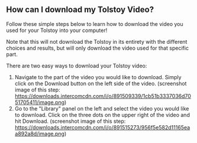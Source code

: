 ## How can I download my Tolstoy Video?

Follow these simple steps below to learn how to download the video you used for your Tolstoy into your computer!

Note that this will not download the Tolstoy in its entirety with the different choices and results, but will only download the video used for that specific part.

There are two easy ways to download your Tolstoy video:
1. Navigate to the part of the video you would like to download. Simply click on the Download button on the left side of the video. (screenshot image of this step: https://downloads.intercomcdn.com/i/o/891509339/1cb51b3337036d7051705411/image.png)
2. Go to the "Library" panel on the left and select the video you would like to download. Click on the three dots on the upper right of the video and hit Download. (screenshot image of this step: https://downloads.intercomcdn.com/i/o/891515273/956f5e582d11165eaa892a8d/image.png)
